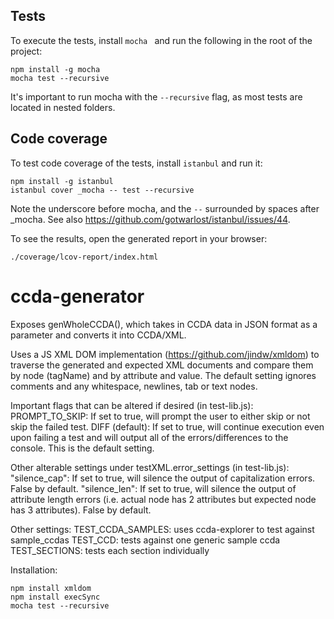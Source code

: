 ## Tests

To execute the tests, install `mocha ` and run the following in the root of
the project:

    npm install -g mocha
    mocha test --recursive

It's important to run mocha with the `--recursive` flag, as most tests are
located in nested folders.


## Code coverage

To test code coverage of the tests, install `istanbul` and run it:

    npm install -g istanbul
    istanbul cover _mocha -- test --recursive

Note the underscore before mocha, and the `--` surrounded by spaces after _mocha.
See also https://github.com/gotwarlost/istanbul/issues/44.

To see the results, open the generated report in your browser:

    ./coverage/lcov-report/index.html



# ccda-generator
Exposes genWholeCCDA(), which takes in CCDA data in JSON format as a parameter and converts it
into CCDA/XML. 

Uses a JS XML DOM implementation (https://github.com/jindw/xmldom) to traverse the generated and expected XML documents and compare them by node (tagName) and by attribute and value. The default setting ignores comments and any whitespace, newlines, tab or text nodes. 

Important flags that can be altered if desired (in test-lib.js):
	PROMPT_TO_SKIP: If set to true, will prompt the user to either skip or not skip the failed test.
	DIFF (default): If set to true, will continue execution even upon failing a test and will output all of the errors/differences to the console. This is the default setting.

Other alterable settings under testXML.error_settings (in test-lib.js):
	"silence_cap": If set to true, will silence the output of capitalization errors. False by default.
	"silence_len": If set to true, will silence the output of attribute length errors (i.e. actual node has 2 attributes but expected node has 3 attributes). False by default.

Other settings:
TEST_CCDA_SAMPLES: uses ccda-explorer to test against sample_ccdas
TEST_CCD: tests against one generic sample ccda
TEST_SECTIONS: tests each section individually

Installation:

	npm install xmldom
	npm install execSync
	mocha test --recursive
